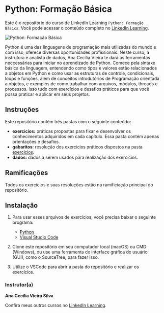 # Python: Formação Básica
Este é o repositório do curso de LinkedIn Learning `Python: Formação Básica`. Você pode acessar o conteúdo completo no [LinkedIn Learning][lil-course-url].

![Python: Formação Básica][lil-thumbnail-url] 


Python é uma das linguagens de programação mais utilizadas do mundo e com isso, oferece diversas oportunidades profissionais. Neste curso, a instrutora e analista de dados, Ana Cecília Vieira te dará as ferramentas neccessárias para iniciar no aprendizado de Python. Comece pela sintaxe básica da linguagem, entendendo como tipos e valores estão relacionados a objetos em Python e como usar as estruturas de controle, condicionais, loops e funções, além de conceitos introdutórios de Programação orientada a objetos, e exemplos de como trabalhar com arquivos, módulos, threads e processos. Isso tudo com exercícios e desafios práticos para que você possa praticar e aplicar em seus projetos.	

## Instruções 

Este repositório contém três pastas com o seguinte conteúdo:

- **exercicios:** práticas propostas para fixar e desenvolver os conhecimentos adquiridos em cada capítulo. Essa pasta contém apenas orientações e desafios.
- **gabaritos:** resolução dos exercícios práticos dispostos na pasta [exercicios](exercicios/).
- **dados:** dados a serem usados para realização dos exercícios.


## Ramificações 
Todos os exercícios e suas resoluções estão na ramificiação principal do repositório.

## Instalação
1. Para usar esses arquivos de exercícios, você precisa baixar o seguinte programa: 
	- [Python](https://www.python.org/)
	- [Visual Studio Code](https://code.visualstudio.com/)
	
2. Clone este repositório em seu computador local (macOS) ou CMD (Windows), ou use uma ferramenta de interface gráfica do usuário (GUI), como o SourceTree, para fazer isso. 
3. Utilize o VSCode para abrir a pasta do repositório e realizar os exercícios.

### Instrutor(a)

**Ana Cecília Vieira Silva**

Confira meus outros cursos no [LinkedIn Learning](https://www.linkedin.com/learning/instructors/ana-cecilia-vieira).

[0]: # (Replace these placeholder URLs with actual course URLs)
[lil-course-url]: https://www.linkedin.com/learning/python-formacao-basica
[lil-thumbnail-url]: https://media.licdn.com/dms/image/D560DAQGRrYADlh4xWA/learning-public-crop_675_1200/0/1680857390745?e=2147483647&v=beta&t=82QCrJmPSbM2qB_agp3qVBiP9q-QDyits93MX8xwQIo


[1]: # (End of BP-Instruction ###############################################################################################)
